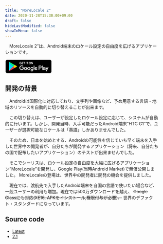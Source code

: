 ```yaml
---
title: "MoreLocale 2"
date: 2020-11-28T15:30:00+09:00
draft: false
hideLastModified: false
showInMenu: false
---
```


　MoreLocale 2&#8243;は、Android端末のロケール設定の自由度を広げるアプリケーションです。

[![Get it on Google Play](/images/google_play_logo.png)](https://play.google.com/store/apps/details?id=jp.co.c_lis.ccl.morelocale)

## 開発の背景

　Androidは国際化に対応しており、文字列や画像など、予め用意する言語・地域のリソースを自動的に切り替えることが出来ます。

　この切り替えは、ユーザーが設定したロケール設定に応じて、システムが自動的に行います。しかし、開発当時、入手可能だったAndroid端末&#8221;HTC G1&#8243;で、ユーザーが選択可能なロケールは「英語」しかありませんでした。

　そのため、日本を始めとする、Androidの可能性を信じていち早く端末を入手した世界中の開発者が、自分たちが開発するアプリケーション（将来、自分たちの国で配布したいアプリケーション）のテストが出来ませんでした。

　そこでシーリスは、ロケール設定の自由度を大幅に広げるアプリケーション&#8221;MoreLocale&#8221;を開発し、Google Play(当時Android Market)で無償公開しました。 MoreLocaleの登場は、世界中の開発者に開発の機会を提供しました。

　現在では、渡航先で入手したAndroid端末を自国の言語で使いたい場合など、一般ユーザーの利用も増加。現在では500万ダウンロードを越え、 ~~Google Glassにも対応(XE16, APKをインストール,権限付与が必要)、~~ 世界のデファクト・スタンダードになっています。

## Source code
   * [Latest](https://github.com/c-lis/morelocale/releases)
   * [2.1](/archives/MoreLocale2.1.0.zip)
